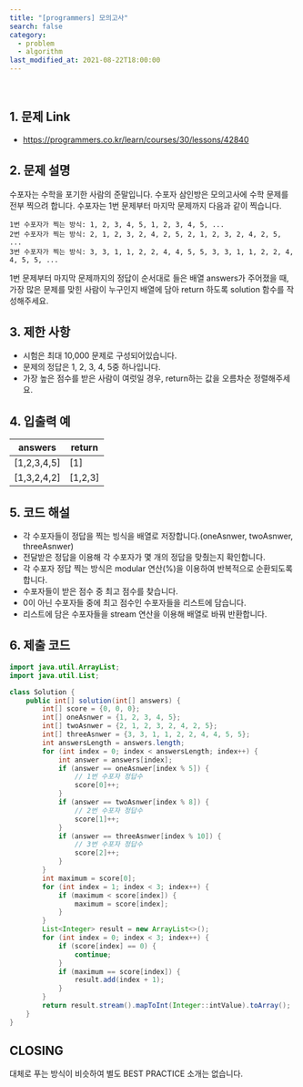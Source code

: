 ```yaml
---
title: "[programmers] 모의고사"
search: false
category:
  - problem
  - algorithm
last_modified_at: 2021-08-22T18:00:00
---
```


<br>

## 1. 문제 Link
- <https://programmers.co.kr/learn/courses/30/lessons/42840>

## 2. 문제 설명
수포자는 수학을 포기한 사람의 준말입니다. 수포자 삼인방은 모의고사에 수학 문제를 전부 찍으려 합니다. 
수포자는 1번 문제부터 마지막 문제까지 다음과 같이 찍습니다.

```
1번 수포자가 찍는 방식: 1, 2, 3, 4, 5, 1, 2, 3, 4, 5, ...
2번 수포자가 찍는 방식: 2, 1, 2, 3, 2, 4, 2, 5, 2, 1, 2, 3, 2, 4, 2, 5, ...
3번 수포자가 찍는 방식: 3, 3, 1, 1, 2, 2, 4, 4, 5, 5, 3, 3, 1, 1, 2, 2, 4, 4, 5, 5, ...
```

1번 문제부터 마지막 문제까지의 정답이 순서대로 들은 배열 answers가 주어졌을 때, 가장 많은 문제를 맞힌 사람이 누구인지 배열에 담아 return 하도록 solution 함수를 작성해주세요.

## 3. 제한 사항
- 시험은 최대 10,000 문제로 구성되어있습니다.
- 문제의 정답은 1, 2, 3, 4, 5중 하나입니다.
- 가장 높은 점수를 받은 사람이 여럿일 경우, return하는 값을 오름차순 정렬해주세요.

## 4. 입출력 예

| answers | return |
|---|---|
| [1,2,3,4,5] | [1] |
| [1,3,2,4,2] | [1,2,3] |

## 5. 코드 해설
- 각 수포자들이 정답을 찍는 빙식을 배열로 저장합니다.(oneAsnwer, twoAsnwer, threeAsnwer)
- 전달받은 정답을 이용해 각 수포자가 몇 개의 정답을 맞췄는지 확인합니다.
- 각 수포자 정답 찍는 방식은 modular 연산(%)을 이용하여 반복적으로 순환되도록 합니다.
- 수포자들이 받은 점수 중 최고 점수를 찾습니다.
- 0이 아닌 수포자들 중에 최고 점수인 수포자들을 리스트에 담습니다.
- 리스트에 담은 수포자들을 stream 연산을 이용해 배열로 바꿔 반환합니다.

## 6. 제출 코드

```java
import java.util.ArrayList;
import java.util.List;

class Solution {
    public int[] solution(int[] answers) {
        int[] score = {0, 0, 0};
        int[] oneAsnwer = {1, 2, 3, 4, 5};
        int[] twoAsnwer = {2, 1, 2, 3, 2, 4, 2, 5};
        int[] threeAsnwer = {3, 3, 1, 1, 2, 2, 4, 4, 5, 5};
        int answersLength = answers.length;
        for (int index = 0; index < answersLength; index++) {
            int answer = answers[index];
            if (answer == oneAsnwer[index % 5]) {
                // 1번 수포자 정답수
                score[0]++;
            }
            if (answer == twoAsnwer[index % 8]) {
                // 2번 수포자 정답수
                score[1]++;
            }
            if (answer == threeAsnwer[index % 10]) {
                // 3번 수포자 정답수
                score[2]++;
            }
        }
        int maximum = score[0];
        for (int index = 1; index < 3; index++) {
            if (maximum < score[index]) {
                maximum = score[index];
            }
        }
        List<Integer> result = new ArrayList<>();
        for (int index = 0; index < 3; index++) {
            if (score[index] == 0) {
                continue;
            }
            if (maximum == score[index]) {
                result.add(index + 1);
            }
        }
        return result.stream().mapToInt(Integer::intValue).toArray();
    }
}
```

## CLOSING
대체로 푸는 방식이 비슷하여 별도 BEST PRACTICE 소개는 없습니다. 